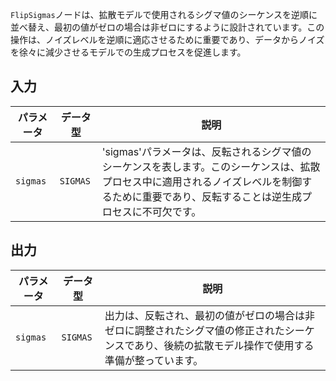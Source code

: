 `FlipSigmas`ノードは、拡散モデルで使用されるシグマ値のシーケンスを逆順に並べ替え、最初の値がゼロの場合は非ゼロにするように設計されています。この操作は、ノイズレベルを逆順に適応させるために重要であり、データからノイズを徐々に減少させるモデルでの生成プロセスを促進します。

## 入力

| パラメータ | データ型 | 説明 |
|-----------|-------------|------|
| `sigmas`  | `SIGMAS`    | 'sigmas'パラメータは、反転されるシグマ値のシーケンスを表します。このシーケンスは、拡散プロセス中に適用されるノイズレベルを制御するために重要であり、反転することは逆生成プロセスに不可欠です。 |

## 出力

| パラメータ | データ型 | 説明 |
|-----------|-------------|------|
| `sigmas`  | `SIGMAS`    | 出力は、反転され、最初の値がゼロの場合は非ゼロに調整されたシグマ値の修正されたシーケンスであり、後続の拡散モデル操作で使用する準備が整っています。 |
